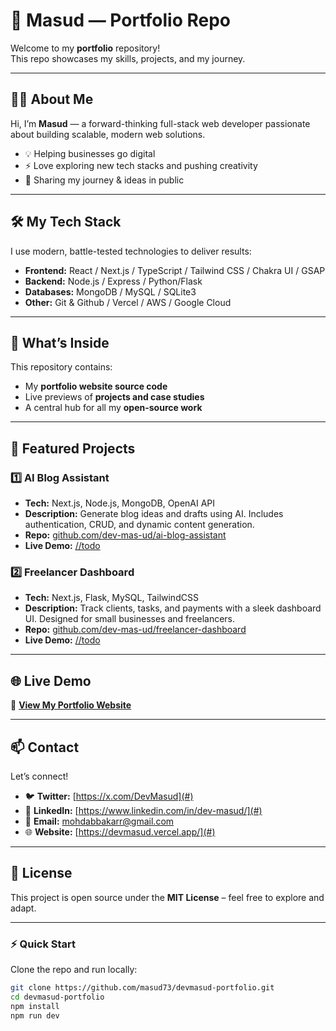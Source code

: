 # 🌟 Masud — Portfolio Repo

Welcome to my **portfolio** repository!  
This repo showcases my skills, projects, and my journey.

---

## 🧑‍💻 About Me

Hi, I’m **Masud** — a forward-thinking full-stack web developer passionate about building scalable, modern web solutions.

- 💡 Helping businesses go digital
- ⚡ Love exploring new tech stacks and pushing creativity
- 🎨 Sharing my journey & ideas in public

---

## 🛠️ My Tech Stack

I use modern, battle-tested technologies to deliver results:

- **Frontend:** React / Next.js / TypeScript / Tailwind CSS / Chakra UI / GSAP
- **Backend:** Node.js / Express / Python/Flask
- **Databases:** MongoDB / MySQL / SQLite3
- **Other:** Git & Github / Vercel / AWS / Google Cloud

---

## 🚀 What’s Inside

This repository contains:

- My **portfolio website source code**
- Live previews of **projects and case studies**
- A central hub for all my **open-source work**

---

## 📂 Featured Projects

### 1️⃣ AI Blog Assistant

- **Tech:** Next.js, Node.js, MongoDB, OpenAI API
- **Description:** Generate blog ideas and drafts using AI. Includes authentication, CRUD, and dynamic content generation.
- **Repo:** [github.com/dev-mas-ud/ai-blog-assistant](#)
- **Live Demo:** [//todo](#)

### 2️⃣ Freelancer Dashboard

- **Tech:** Next.js, Flask, MySQL, TailwindCSS
- **Description:** Track clients, tasks, and payments with a sleek dashboard UI. Designed for small businesses and freelancers.
- **Repo:** [github.com/dev-mas-ud/freelancer-dashboard](#)
- **Live Demo:** [//todo](#)

---

## 🌐 Live Demo

🔗 **[View My Portfolio Website](https://devmasud.vercel.app/)**

---

## 📫 Contact

Let’s connect!

- 🐦 **Twitter:** [https://x.com/DevMasud](#)
- 💼 **LinkedIn:** [https://www.linkedin.com/in/dev-masud/](#)
- 📧 **Email:** mohdabbakarr@gmail.com
- 🌐 **Website:** [https://devmasud.vercel.app/](#)

---

## 📝 License

This project is open source under the **MIT License** – feel free to explore and adapt.

---

### ⚡ Quick Start

Clone the repo and run locally:

```bash
git clone https://github.com/masud73/devmasud-portfolio.git
cd devmasud-portfolio
npm install
npm run dev
```
